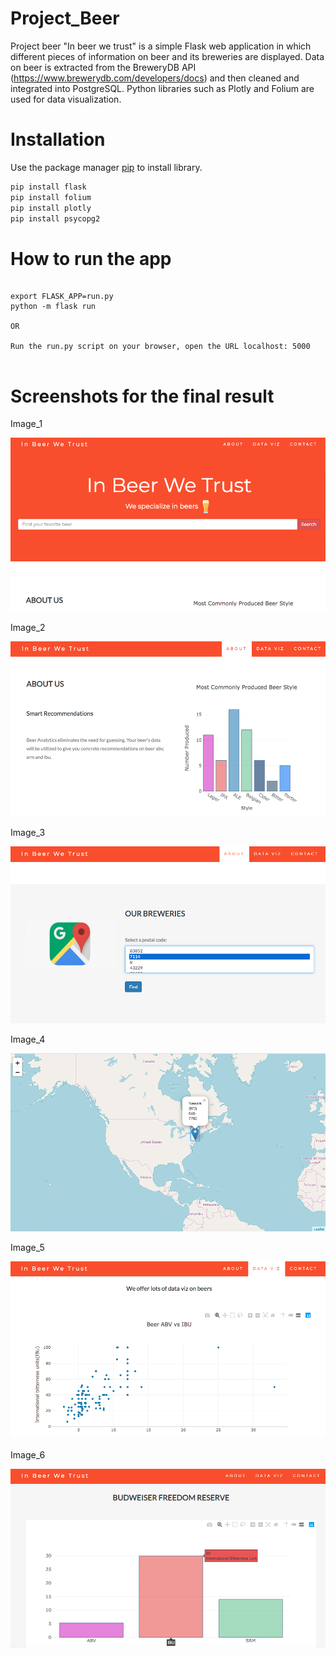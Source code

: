 # Project_Beer

Project beer "In beer we trust"  is a simple Flask web application in which different pieces of information on beer and its breweries are displayed. Data on beer is extracted from the BreweryDB API (https://www.brewerydb.com/developers/docs) and then cleaned and integrated into PostgreSQL. Python libraries such as Plotly and Folium are used for data visualization.



# Installation 

Use the package manager [pip](https://pip.pypa.io/en/stable/) to install library.

```bash
pip install flask
pip install folium
pip install plotly
pip install psycopg2 

```

# How to run the app  


```runapp

export FLASK_APP=run.py 
python -m flask run 

OR

Run the run.py script on your browser, open the URL localhost: 5000


```

# Screenshots for the final result 

Image_1

![](image/head.png)

Image_2 

![](image/about.png)

Image_3 

![](image/postalcode.png)

Image_4 

![](image/map.png)


Image_5 

![](image/dataviz.png)


Image_6 

![](image/beerplot.png)






